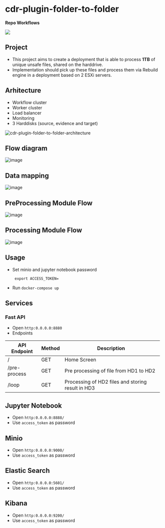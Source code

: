 # cdr-plugin-folder-to-folder

**Repo Workflows**

![](https://github.com/filetrust/cdr-plugin-folder-to-folder/actions/workflows/run-tests.yml/badge.svg)

## Project 

- This project aims to create a deployment that is able to process **1TB** of unique unsafe files, shared on the harddrive. 
- Implementation should pick up these files and process them via Rebuild engine in a deployment based on 2 ESXi servers.

## Arhitecture 

- Workflow cluster
- Worker cluster
- Load balancer
- Monitoring
- 3 Harddisks (source, evidence and target)

![cdr-plugin-folder-to-folder-architecture](https://user-images.githubusercontent.com/70108899/113837900-907a0c80-978e-11eb-8ad6-2fc862ee1821.png)


## Flow diagram

![image](https://user-images.githubusercontent.com/70108899/113400135-a314d000-93a1-11eb-8b5f-5d9fb3679264.png)

## Data mapping

![image](https://user-images.githubusercontent.com/70108899/113837649-57da3300-978e-11eb-8ac6-77ef13db2562.png)

## PreProcessing Module Flow

![image](https://user-images.githubusercontent.com/70108899/113837363-0df14d00-978e-11eb-89f2-a7046e7b8ddb.png)

## Processing Module Flow

![image](https://user-images.githubusercontent.com/70108899/113837515-38dba100-978e-11eb-9d82-8f6c32688ca5.png)

## Usage

- Set minio and jupyter notebook password 
    ```
     export ACCESS_TOKEN=
  
   ```
  
- Run `docker-compose up`

## Services

### Fast API

- Open `http:0.0.0.0:8880`
- Endpoints

| API Endpoint | Method | Description | 
|------|---------|---------    |
| /    |  GET |  Home Screen |
| /pre-process    | GET |  Pre processing of file from HD1 to HD2      |
| /loop   | GET | Processing of HD2 files and storing result in HD3 |

## Jupyter Notebook
- Open `http:0.0.0.0:8888/`
- Use `access_token` as password

## Minio
- Open `http:0.0.0.0:9000/`
- Use `access_token` as password

## Elastic Search
- Open `http:0.0.0.0:5601/`
- Use `access_token` as password

## Kibana
- Open `http:0.0.0.0:9200/`
- Use `access_token` as password

